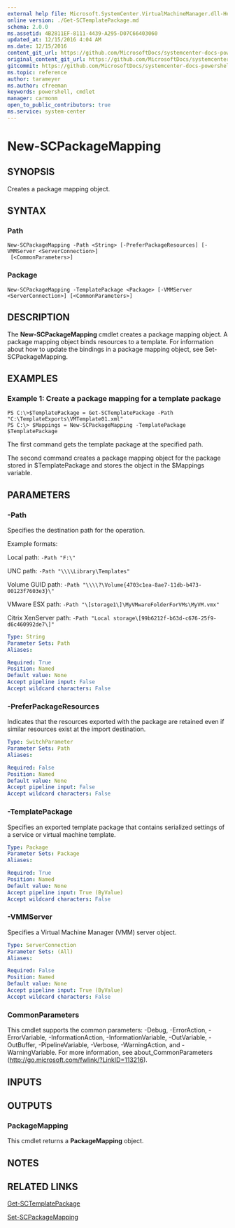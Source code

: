 ```yaml
---
external help file: Microsoft.SystemCenter.VirtualMachineManager.dll-Help.xml
online version: ./Get-SCTemplatePackage.md
schema: 2.0.0
ms.assetid: 4B2811EF-8111-4439-A295-D07C66403060
updated_at: 12/15/2016 4:04 AM
ms.date: 12/15/2016
content_git_url: https://github.com/MicrosoftDocs/systemcenter-docs-powershell/blob/master/systemcenter-cmdlets/SystemCenter2016/VirtualMachineManager/vlatest/New-SCPackageMapping.md
original_content_git_url: https://github.com/MicrosoftDocs/systemcenter-docs-powershell/blob/master/systemcenter-cmdlets/SystemCenter2016/VirtualMachineManager/vlatest/New-SCPackageMapping.md
gitcommit: https://github.com/MicrosoftDocs/systemcenter-docs-powershell/blob/7df4508c7b907a214e6a8eca76037b06065ef078/systemcenter-cmdlets/SystemCenter2016/VirtualMachineManager/vlatest/New-SCPackageMapping.md
ms.topic: reference
author: tarameyer
ms.author: cfreeman
keywords: powershell, cmdlet
manager: carmonm
open_to_public_contributors: true
ms.service: system-center
---
```


# New-SCPackageMapping

## SYNOPSIS
Creates a package mapping object.

## SYNTAX

### Path
```
New-SCPackageMapping -Path <String> [-PreferPackageResources] [-VMMServer <ServerConnection>]
 [<CommonParameters>]
```

### Package
```
New-SCPackageMapping -TemplatePackage <Package> [-VMMServer <ServerConnection>] [<CommonParameters>]
```

## DESCRIPTION
The **New-SCPackageMapping** cmdlet creates a package mapping object.
A package mapping object binds resources to a template.
For information about how to update the bindings in a package mapping object, see Set-SCPackageMapping.

## EXAMPLES

### Example 1: Create a package mapping for a template package
```
PS C:\>$TemplatePackage = Get-SCTemplatePackage -Path "C:\TemplateExports\VMTemplate01.xml"
PS C:\> $Mappings = New-SCPackageMapping -TemplatePackage $TemplatePackage
```

The first command gets the template package at the specified path.

The second command creates a package mapping object for the package stored in $TemplatePackage and stores the object in the $Mappings variable.

## PARAMETERS

### -Path
Specifies the destination path for the operation. 



Example formats: 

 Local path:       `-Path "F:\"`

 UNC path:         `-Path "\\\\Library\Templates"`

 Volume GUID path: `-Path "\\\\?\Volume{4703c1ea-8ae7-11db-b473-00123f7603e3}\"`

 VMware ESX path:  `-Path "\[storage1\]\MyVMwareFolderForVMs\MyVM.vmx"`

 Citrix XenServer path: `-Path "Local storage\[99b6212f-b63d-c676-25f9-d6c460992de7\]"`

```yaml
Type: String
Parameter Sets: Path
Aliases: 

Required: True
Position: Named
Default value: None
Accept pipeline input: False
Accept wildcard characters: False
```

### -PreferPackageResources
Indicates that the resources exported with the package are retained even if similar resources exist at the import destination.

```yaml
Type: SwitchParameter
Parameter Sets: Path
Aliases: 

Required: False
Position: Named
Default value: None
Accept pipeline input: False
Accept wildcard characters: False
```

### -TemplatePackage
Specifies an exported template package that contains serialized settings of a service or virtual machine template.

```yaml
Type: Package
Parameter Sets: Package
Aliases: 

Required: True
Position: Named
Default value: None
Accept pipeline input: True (ByValue)
Accept wildcard characters: False
```

### -VMMServer
Specifies a Virtual Machine Manager (VMM) server object.

```yaml
Type: ServerConnection
Parameter Sets: (All)
Aliases: 

Required: False
Position: Named
Default value: None
Accept pipeline input: True (ByValue)
Accept wildcard characters: False
```

### CommonParameters
This cmdlet supports the common parameters: -Debug, -ErrorAction, -ErrorVariable, -InformationAction, -InformationVariable, -OutVariable, -OutBuffer, -PipelineVariable, -Verbose, -WarningAction, and -WarningVariable. For more information, see about_CommonParameters (http://go.microsoft.com/fwlink/?LinkID=113216).

## INPUTS

## OUTPUTS

### PackageMapping
This cmdlet returns a **PackageMapping** object.

## NOTES

## RELATED LINKS

[Get-SCTemplatePackage](xref:SystemCenter2016/VirtualMachineManager/vlatest/Get-SCTemplatePackage.md)

[Set-SCPackageMapping](xref:SystemCenter2016/VirtualMachineManager/vlatest/Set-SCPackageMapping.md)

